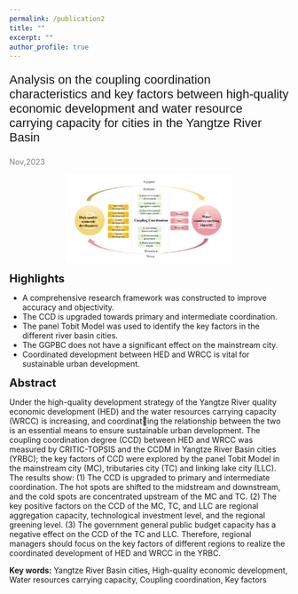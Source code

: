 ```yaml
---
permalink: /publication2
title: ""
excerpt: ""
author_profile: true
---
```


<p style="font-family: 'Arial', sans-serif; font-size: 22px;">Analysis on the coupling coordination characteristics and key factors between high-quality economic development and water resource carrying capacity 
for cities in the Yangtze River Basin</p>

<span style="color: grey;">Nov,2023</span>

<div align="center">
  <img src='images/highQ.png' alt="sym" width="60%">
</div>

<span style="font-size:20px;">**Highlights**</span>

- A comprehensive research framework was constructed to improve accuracy and 
objectivity.
- The CCD is upgraded towards primary and intermediate coordination.
- The panel Tobit Model was used to identify the key factors in the different river 
basin cities.
- The GGPBC does not have a significant effect on the mainstream city.
- Coordinated development between HED and WRCC is vital for sustainable urban 
development.

<span style="font-size:20px;">**Abstract**</span>

Under the high-quality development strategy of the Yangtze River 
quality economic development 
(HED) and the water resources carrying capacity (WRCC) is increasing, and coordinating the relationship between the two is an essential means to ensure sustainable urban 
development. The coupling coordination degree (CCD) between HED and WRCC was 
measured by CRITIC-TOPSIS and the CCDM in Yangtze River Basin cities (YRBC); 
the key factors of CCD were explored by the panel Tobit Model in the mainstream city 
(MC), tributaries city (TC) and linking lake city (LLC). The results show: (1) The CCD 
is upgraded to primary and intermediate coordination. The hot spots are shifted to the 
midstream and downstream, and the cold spots are concentrated upstream of the MC 
and TC. (2) The key positive factors on the CCD of the MC, TC, and LLC are regional 
aggregation capacity, technological investment level, and the regional greening level. 
(3) The government general public budget capacity has a negative effect on the CCD 
of the TC and LLC. Therefore, regional managers should focus on the key factors of 
different regions to realize the coordinated development of HED and WRCC in the 
YRBC.

**Key words:** Yangtze River Basin cities, High-quality economic development, 
Water resources carrying capacity, Coupling coordination, Key factors
